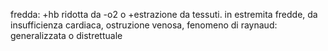 fredda: +hb ridotta da -o2 o +estrazione da tessuti. in estremita fredde, da insufficienza cardiaca, ostruzione venosa, fenomeno di raynaud: generalizzata o distrettuale